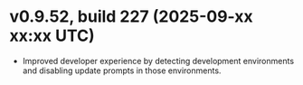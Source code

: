 # v0.9.52, build 227 (2025-09-xx xx:xx UTC)
- Improved developer experience by detecting development environments and disabling update prompts in those environments.